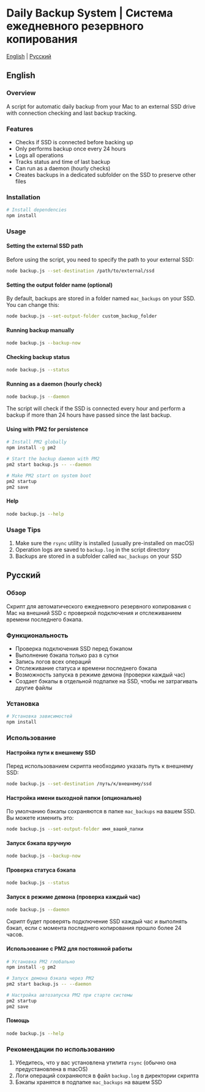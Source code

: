 # Daily Backup System | Система ежедневного резервного копирования

[English](#english) | [Русский](#russian)

<a name="english"></a>
## English

### Overview
A script for automatic daily backup from your Mac to an external SSD drive with connection checking and last backup tracking.

### Features
- Checks if SSD is connected before backing up
- Only performs backup once every 24 hours
- Logs all operations
- Tracks status and time of last backup
- Can run as a daemon (hourly checks)
- Creates backups in a dedicated subfolder on the SSD to preserve other files

### Installation

```bash
# Install dependencies
npm install
```

### Usage

#### Setting the external SSD path
Before using the script, you need to specify the path to your external SSD:

```bash
node backup.js --set-destination /path/to/external/ssd
```

#### Setting the output folder name (optional)
By default, backups are stored in a folder named `mac_backups` on your SSD. You can change this:

```bash
node backup.js --set-output-folder custom_backup_folder
```

#### Running backup manually

```bash
node backup.js --backup-now
```

#### Checking backup status

```bash
node backup.js --status
```

#### Running as a daemon (hourly check)

```bash
node backup.js --daemon
```

The script will check if the SSD is connected every hour and perform a backup if more than 24 hours have passed since the last backup.

#### Using with PM2 for persistence

```bash
# Install PM2 globally
npm install -g pm2

# Start the backup daemon with PM2
pm2 start backup.js -- --daemon

# Make PM2 start on system boot
pm2 startup
pm2 save
```

#### Help

```bash
node backup.js --help
```

### Usage Tips

1. Make sure the `rsync` utility is installed (usually pre-installed on macOS)
2. Operation logs are saved to `backup.log` in the script directory
3. Backups are stored in a subfolder called `mac_backups` on your SSD

<a name="russian"></a>
## Русский

### Обзор
Скрипт для автоматического ежедневного резервного копирования с Mac на внешний SSD с проверкой подключения и отслеживанием времени последнего бэкапа.

### Функциональность
- Проверка подключения SSD перед бэкапом
- Выполнение бэкапа только раз в сутки
- Запись логов всех операций
- Отслеживание статуса и времени последнего бэкапа
- Возможность запуска в режиме демона (проверки каждый час)
- Создает бэкапы в отдельной подпапке на SSD, чтобы не затрагивать другие файлы

### Установка

```bash
# Установка зависимостей
npm install
```

### Использование

#### Настройка пути к внешнему SSD
Перед использованием скрипта необходимо указать путь к внешнему SSD:

```bash
node backup.js --set-destination /путь/к/внешнему/ssd
```

#### Настройка имени выходной папки (опционально)
По умолчанию бэкапы сохраняются в папке `mac_backups` на вашем SSD. Вы можете изменить это:

```bash
node backup.js --set-output-folder имя_вашей_папки
```

#### Запуск бэкапа вручную

```bash
node backup.js --backup-now
```

#### Проверка статуса бэкапа

```bash
node backup.js --status
```

#### Запуск в режиме демона (проверка каждый час)

```bash
node backup.js --daemon
```

Скрипт будет проверять подключение SSD каждый час и выполнять бэкап, если с момента последнего копирования прошло более 24 часов.

#### Использование с PM2 для постоянной работы

```bash
# Установка PM2 глобально
npm install -g pm2

# Запуск демона бэкапа через PM2
pm2 start backup.js -- --daemon

# Настройка автозапуска PM2 при старте системы
pm2 startup
pm2 save
```

#### Помощь

```bash
node backup.js --help
```

### Рекомендации по использованию

1. Убедитесь, что у вас установлена утилита `rsync` (обычно она предустановлена в macOS)
2. Логи операций сохраняются в файл `backup.log` в директории скрипта
3. Бэкапы хранятся в подпапке `mac_backups` на вашем SSD
